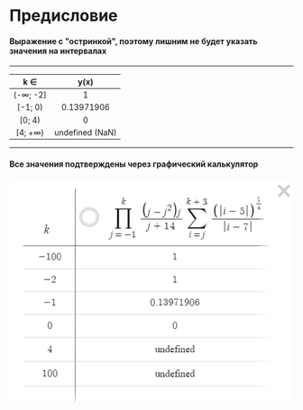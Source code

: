 ﻿# Предисловие
#### Выражение с "остринкой", поэтому лишним не будет указать значения на интервалах

---

|    k ∈    |      y(x)       |
|:---------:|:---------------:|
| (-∞; -2]  |        1        |
|  [-1; 0)  |   0.13971906    |
|  [0; 4)   |        0        |
|  [4; +∞)  | undefined (NaN) |

---

#### Все значения подтверждены через графический калькулятор
![Таблица из Desmos](.\mdfiles\img.png)